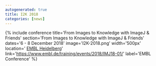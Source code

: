 ```yaml
---
autogenerated: true
title: I2K 2018
categories: [news]
---
```


{% include conference title='From Images to Knowledge with ImageJ & Friends' section='From Images to Knowledge with ImageJ & Friends' dates='6 - 8 December 2018' image='I2K-2018.png' width='500px' location=' [EMBL Heidelberg](https://www.embl.de/)' link='https://www.embl.de/training/events/2018/IMJ18-01/' label='EMBL Conference' %}
